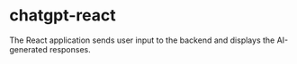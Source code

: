 # chatgpt-react

The React application sends user input to the backend and displays the AI-generated responses.
